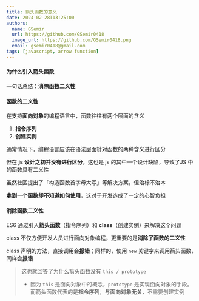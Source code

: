 ```yaml
---
title: 箭头函数的意义
date: 2024-02-28T13:25:00
authors:
  name: GSemir
  url: https://github.com/GSemir0418
  image_url: https://github.com/GSemir0418.png
  email: gsemir0418@gmail.com
tags: [javascript, arrow function]
---
```


#### 为什么引入箭头函数

一句话总结：**消除函数二义性**

#### 函数的二义性

在支持**面向对象**的编程语言中，函数往往有两个层面的含义

1. **指令序列**
2. **创建实例**

通常情况下，编程语言应该在语法层面针对函数的两种含义进行区分

但在 **js 设计之初并没有进行区分**，这也是 js 的其中一个设计缺陷，导致了JS 中的函数具有二义性

虽然社区提出了「构造函数首字母大写」等解决方案，但治标不治本

**拿到一个函数却不知道如何使用**，这对于开发造成了一定的心智负担

#### 消除函数二义性

ES6 通过引入**箭头函数**（指令序列）和 **class**（创建实例）来解决这个问题

class 不仅方便开发人员进行面向对象编程，更重要的是**消除了函数的二义性**

class 声明的方法，直接调用会**报错**；同样的，使用 `new` 关键字来调用箭头函数，同样会**报错**

> 这也就回答了为什么箭头函数没有 `this / prototype`
>
> - 因为 `this` 是面向对象中的概念，`prototype` 是实现面向对象的手段。而箭头函数代表的是**指令序列**，**与面向对象无关**，不需要创建实例